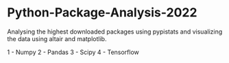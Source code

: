 # Python-Package-Analysis-2022
Analysing the highest downloaded packages using pypistats and visualizing the data using altair and matplotlib.


1 - Numpy
2 - Pandas
3 - Scipy
4 - Tensorflow

